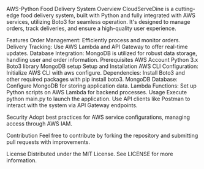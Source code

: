 AWS-Python Food Delivery System
Overview
CloudServeDine is a cutting-edge food delivery system, built with Python and fully integrated with AWS services, utilizing Boto3 for seamless operation. It's designed to manage orders, track deliveries, and ensure a high-quality user experience.

Features
Order Management: Efficiently process and monitor orders.
Delivery Tracking: Use AWS Lambda and API Gateway to offer real-time updates.
Database Integration: MongoDB is utilized for robust data storage, handling user and order information.
Prerequisites
AWS Account
Python 3.x
Boto3 library
MongoDB setup
Setup and Installation
AWS CLI Configuration: Initialize AWS CLI with aws configure.
Dependencies: Install Boto3 and other required packages with pip install boto3.
MongoDB Database: Configure MongoDB for storing application data.
Lambda Functions: Set up Python scripts on AWS Lambda for backend processes.
Usage
Execute python main.py to launch the application. Use API clients like Postman to interact with the system via API Gateway endpoints.

Security
Adopt best practices for AWS service configurations, managing access through AWS IAM.

Contribution
Feel free to contribute by forking the repository and submitting pull requests with improvements.

License
Distributed under the MIT License. See LICENSE for more information.





